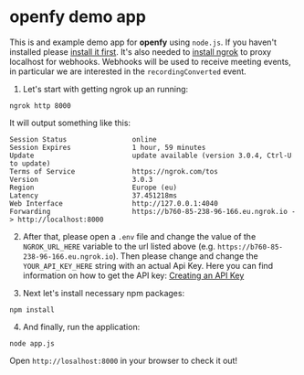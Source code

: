 # openfy demo app

This is and example demo app for **openfy** using `node.js`. If you haven't installed please [install it first](https://nodejs.org/en/download/package-manager/). It's also needed to [install ngrok](https://ngrok.com/download) to proxy localhost for webhooks. Webhooks will be used to receive meeting events, in particular we are interested in the `recordingConverted` event.

1. Let's start with getting ngrok up an running:
```shell
ngrok http 8000
```

It will output something like this:
```
Session Status                online
Session Expires               1 hour, 59 minutes
Update                        update available (version 3.0.4, Ctrl-U to update)
Terms of Service              https://ngrok.com/tos
Version                       3.0.3
Region                        Europe (eu)
Latency                       37.451218ms
Web Interface                 http://127.0.0.1:4040
Forwarding                    https://b760-85-238-96-166.eu.ngrok.io -> http://localhost:8000
```

2. After that, please open a `.env` file and change the value of the  `NGROK_URL_HERE` variable to the url listed above (e.g. `https://b760-85-238-96-166.eu.ngrok.io`). Then please change and change the `YOUR_API_KEY_HERE` string with an actual Api Key.
Here you can find information on how to get the API key: [Creating an API Key](https://proficonf.dev/docs/creating-meetings-programmatically#creating-an-api-key)

3. Next let's install necessary npm packages:

```shell
npm install
```

4. And finally, run the application:

```shell
node app.js
```

Open `http://losalhost:8000` in your browser to check it out!
